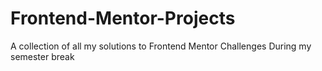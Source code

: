 # Frontend-Mentor-Projects
A collection of all my solutions to Frontend Mentor Challenges
During my semester break
